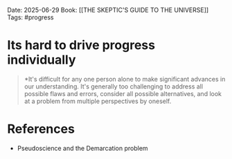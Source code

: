 Date: 2025-06-29
Book: [[THE SKEPTIC'S GUIDE TO THE UNIVERSE]]
Tags: #progress  
# Its hard to drive progress individually

>*It's difficult for any one person alone to make significant advances in our understanding. It's generally too challenging to address all possible flaws and errors, consider all possible alternatives, and look at a problem from multiple perspectives by oneself. 

# References
- Pseudoscience and the Demarcation problem 